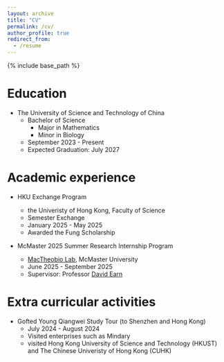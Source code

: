```yaml
---
layout: archive
title: "CV"
permalink: /cv/
author_profile: true
redirect_from:
  - /resume
---
```


{% include base_path %}

Education
======
* The University of Science and Technology of China
  * Bachelor of Science 
    * Major in Mathematics
    * Minor in Biology
  * September 2023 - Present  
  * Expected Graduation: July 2027
    
Academic experience
======
* HKU Exchange Program
  * the Univeristy of Hong Kong, Faculty of Science
  * Semester Exchange 
  * January 2025 - May 2025
  * Awarded the Fung Scholarship

* McMaster 2025 Summer Research Internship Program
  * [MacTheobio Lab](https://mac-theobio.github.io), McMaster University
  * June 2025 - September 2025
  * Supervisor: Professor [David Earn](https://davidearn.mcmaster.ca)


<!Skills
  ======
* Skill 1
* Skill 2
  * Sub-skill 2.1
  * Sub-skill 2.2
  * Sub-skill 2.3
* Skill 3
>

<!Publications
======
  link
>

<!Talks
======
  
>
  
<!Teaching
======
  
>

Extra curricular activities 
======
* Gofted Young Qiangwei Study Tour (to Shenzhen and Hong Kong)
  * July 2024 - August 2024
  * Visited enterprises such as Mindary
  *  visited Hong Kong University of Science and Technology (HKUST) and The Chinese Univeristy of Hong Kong (CUHK) 

